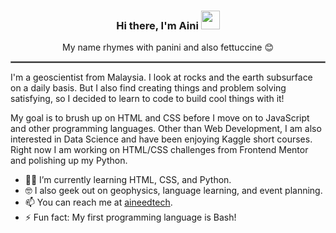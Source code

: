 ### <div align="center">Hi there, I'm Aini <img src="https://raw.githubusercontent.com/MartinHeinz/MartinHeinz/master/wave.gif" width="30px"> </div>

<p align="center">
  My name rhymes with panini and also fettuccine 😊
</p>

<hr style="border:1.5px solid gray"> </hr>

I'm a geoscientist from Malaysia. I look at rocks and the earth subsurface on a daily basis. But I also find creating things and problem solving satisfying, so I decided to learn to code to build cool things with it!

My goal is to brush up on HTML and CSS before I move on to JavaScript and other programming languages. Other than Web Development, I am also interested in Data Science and have been enjoying Kaggle short courses. Right now I am working on HTML/CSS challenges from Frontend Mentor and polishing up my Python.

- 👩‍💻 I’m currently learning HTML, CSS, and Python.
- 🤓 I also geek out on geophysics, language learning, and event planning.
- 📫 You can reach me at <a href="https://twitter.com/aineedtech">aineedtech</a>.
- ⚡ Fun fact: My first programming language is Bash!




<!--
**aineedtech/aineedtech** is a ✨ _special_ ✨ repository because its `README.md` (this file) appears on your GitHub profile.

Here are some ideas to get you started:

- 🔭 I’m currently working on ...
- 🌱 I’m currently learning ...
- 👯 I’m looking to collaborate on ...
- 🤔 I’m looking for help with ...
- 💬 Ask me about ...
- 📫 How to reach me: ...
- 😄 Pronouns: ...
- ⚡ Fun fact: ...
-->

